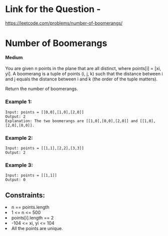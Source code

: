 # Link for the Question -

https://leetcode.com/problems/number-of-boomerangs/

# Number of Boomerangs
#### Medium



You are given n points in the plane that are all distinct, where points[i] = [xi, yi]. A boomerang is a tuple of points (i, j, k) such that the distance between i and j equals the distance between i and k (the order of the tuple matters).

Return the number of boomerangs.

 

### Example 1:
```
Input: points = [[0,0],[1,0],[2,0]]
Output: 2
Explanation: The two boomerangs are [[1,0],[0,0],[2,0]] and [[1,0],[2,0],[0,0]].
```

### Example 2:

```
Input: points = [[1,1],[2,2],[3,3]]
Output: 2
```

### Example 3:
```
Input: points = [[1,1]]
Output: 0
```

## Constraints:

<li>n == points.length</li>
<li>1 <= n <= 500</li>
<li>points[i].length == 2</li>
<li>-104 <= xi, yi <= 104</li>
<li>All the points are unique.</li>